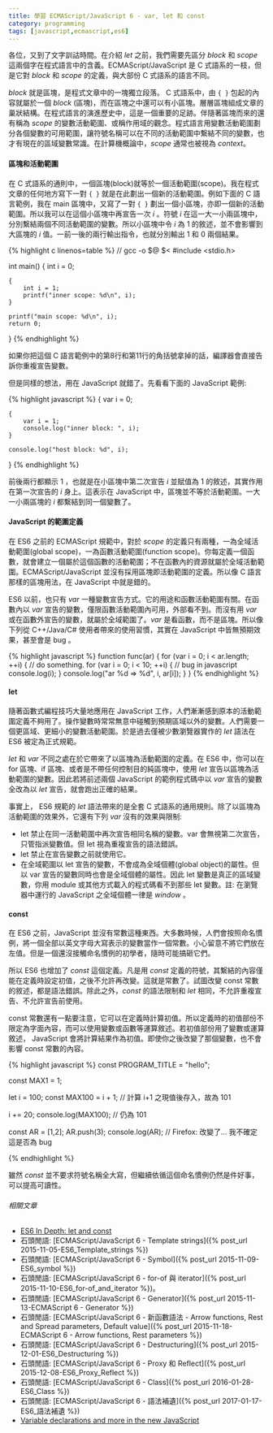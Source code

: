```yaml
---
title: 學習 ECMAScript/JavaScript 6 - var, let 和 const
category: programming
tags: [javascript,ecmascript,es6]
---
```


各位，又到了文字訓詁時間。在介紹 <dfn>let</dfn> 之前，我們需要先區分 <dfn>block</dfn> 和 <dfn>scope</dfn> 這兩個字在程式語言中的含義。ECMAScript/JavaScript 是 C 式語系的一枝，但是它對 <dfn>block</dfn> 和 <dfn>scope</dfn> 的定義，與大部份 C 式語系的語言不同。

<dfn>block</dfn> 就是區塊，是程式文章中的一塊獨立段落。 C 式語系中，由 <code>{ }</code> 包起的內容就屬於一個 <dfn>block</dfn> (區塊)，而在區塊之中還可以有小區塊。層層區塊組成文章的巢狀結構。在程式語言的演進歷史中，這是一個重要的足跡。伴隨著區塊而來的還有稱為 <dfn>scope</dfn> 的變數活動範圍、或稱作用域的觀念。程式語言用變數活動範圍劃分各個變數的可用範圍，讓符號名稱可以在不同的活動範圍中繫結不同的變數，也才有現在的區域變數常識。在計算機概論中，<dfn>scope</dfn> 通常也被視為 <dfn>context</dfn>。

<!--more-->

#### 區塊和活動範圍

在 C 式語系的通則中，一個區塊(block)就等於一個活動範圍(scope)。我在程式文章的任何地方寫下一對 <code>{ }</code> 就是在此劃出一個新的活動範圍。例如下面的 C 語言範例，我在 main 區塊中，又寫了一對 <code>{ }</code> 劃出一個小區塊，亦即一個新的活動範圍。所以我可以在這個小區塊中再宣告一次 <var>i</var> 。符號 <var>i</var> 在這一大一小兩區塊中，分別繫結兩個不同活動範圍的變數。所以小區塊中令 <var>i</var> 為 1 的敘述，並不會影響到大區塊的 <var>i</var> 值。一前一後的兩行輸出指令，也就分別輸出 1 和 0 兩個結果。

{% highlight c linenos=table %}
// gcc -o $@ $<
#include <stdio.h>

int main()
{
    int i = 0;

    {
        int i = 1;
        printf("inner scope: %d\n", i);
    }

    printf("main scope: %d\n", i);
    return 0;
}
{% endhighlight %}

如果你把這個 C 語言範例中的第8行和第11行的角括號拿掉的話，編譯器會直接告訴你重複宣告變數。

但是同樣的想法，用在 JavaScript 就錯了。先看看下面的 JavaScript 範例:

{% highlight javascript %}
{
    var i = 0;

    {
        var i = 1;
        console.log("inner block: ", i);
    }

    console.log("host block: %d", i);
}
{% endhighlight %}

前後兩行都顯示 1 ，也就是在小區塊中第二次宣告 <var>i</var> 並賦值為 1 的敘述，其實作用在第一次宣告的 <var>i</var> 身上。這表示在 JavaScript 中，區塊並不等於活動範圍。一大一小兩區塊的 <var>i</var> 都繫結到同一個變數了。

#### JavaScript 的範圍定義

在 ES6 之前的 ECMAScript 規範中，對於 <dfn>scope</dfn> 的定義只有兩種，一為全域活動範圍(global scope)，一為函數活動範圍(function scope)。你每定義一個函數，就會建立一個屬於這個函數的活動範圍；不在函數內的資源就屬於全域活動範圍。ECMAScript/JavaScript 並沒有採用區塊即活動範圍的定義。所以像 C 語言那樣的區塊用法，在 JavaScript 中就是錯的。

ES6 以前，也只有 <dfn>var</dfn> 一種變數宣告方式。它的用途和函數活動範圍有關。在函數內以 <dfn>var</dfn> 宣告的變數，僅限函數活動範圍內可用，外部看不到。而沒有用 <dfn>var</dfn> 或在函數外宣告的變數，就屬於全域範圍了。<dfn>var</dfn> 是看函數，而不是區塊。所以像下列從 C++/Java/C# 使用者帶來的使用習慣，其實在 JavaScript 中皆無預期效果，甚至會是 bug 。

{% highlight javascript %}
function func(ar)
{
    for (var i = 0; i < ar.length; ++i) {
        // do something.
        for (var i = 0; i < 10; ++i) { // bug in javascript
            console.log(i);
        }
        console.log("ar %d => %d", i, ar[i]);
    }
}
{% endhighlight %}

#### let

隨著函數式編程技巧大量地應用在 JavaScript 工作，人們漸漸感到原本的活動範圍定義不夠用了。操作變數時常常無意中碰觸到預期區域以外的變數。人們需要一個更區域、更細小的變數活動範圍。於是過去僅被少數瀏覽器實作的 <dfn>let</dfn> 語法在 ES6 被定為正式規範。

<dfn>let</dfn> 和 <dfn>var</dfn> 不同之處在於它帶來了以區塊為活動範圍的定義。在 ES6 中，你可以在 for 區塊、if 區塊、或者是不帶任何控制目的純區塊中，使用 <dfn>let</dfn> 宣告以區塊為活動範圍的變數。因此若將前述兩個 JavaScript 的範例程式碼中以 <dfn>var</dfn> 宣告的變數全改為以 <dfn>let</dfn> 宣告，就會跑出正確的結果。

事實上， ES6 規範的 <dfn>let</dfn> 語法帶來的是全套 C 式語系的通用規則。除了以區塊為活動範圍的效果外，它還有下列 <dfn>var</dfn> 沒有的效果與限制:

* let 禁止在同一活動範圍中再次宣告相同名稱的變數。var 會無視第二次宣告，只管指派變數值。但 let 視為重複宣告的語法錯誤。
* let 禁止在宣告變數之前就使用它。
* 在全域範圍以 let 宣告的變數，不會成為全域個體(global object)的屬性。但以 var 宣告的變數同時也會是全域個體的屬性。因此 let 變數是真正的區域變數，你用 module 或其他方式載入的程式碼看不到那些 let 變數。註: 在瀏覽器中運行的 JavaScript 之全域個體一律是 <var>window</var> 。

#### const

在 ES6 之前，JavaScript 並沒有常數這種東西。大多數時候，人們會按照命名慣例，將一個全部以英文字母大寫表示的變數當作一個常數。小心留意不將它們放在左值。但是一個還沒接觸命名慣例的初學者，隨時可能搞砸它們。

所以 ES6 也增加了 <dfn>const</dfn> 這個定義。凡是用 <dfn>const</dfn> 定義的符號，其繫結的內容僅能在定義時設定初值，之後不允許再改變。這就是常數了。試圖改變 const 常數的敘述，都是語法錯誤。除此之外，<dfn>const</dfn> 的語法限制和 <dfn>let</dfn> 相同，不允許重複宣告、不允許宣告前使用。

const 常數還有一點要注意，它可以在定義時計算初值。所以定義時的初值部份不限定為字面內容，而可以使用變數或函數等運算敘述。若初值部份用了變數或運算敘述， JavaScript 會將計算結果作為初值。即使你之後改變了那個變數，也不會影響 const 常數的內容。

{% highlight javascript %}
const PROGRAM_TITLE = "hello";

const MAX1 = 1;

let i = 100;
const MAX100 = i + 1; // 計算 i+1 之現值後存入，故為 101

i += 20;
console.log(MAX100); // 仍為 101

const AR = [1,2];
AR.push(3);
console.log(AR); // Firefox: 改變了... 我不確定這是否為 bug

{% endhighlight %}

雖然 <dfn>const</dfn> 並不要求符號名稱全大寫，但繼續依循這個命名慣例仍然是件好事，可以提高可讀性。

###### 相關文章

* [ES6 In Depth: let and const](https://hacks.mozilla.org/2015/07/es6-in-depth-let-and-const/)
* 石頭閒語: [ECMAScript/JavaScript 6 - Template strings]({% post_url 2015-11-05-ES6_Template_strings %})
* 石頭閒語: [ECMAScript/JavaScript 6 - Symbol]({% post_url 2015-11-09-ES6_symbol %})
* 石頭閒語: [ECMAScript/JavaScript 6 - for-of 與 iterator]({% post_url 2015-11-10-ES6_for-of_and_iterator %})。
* 石頭閒語: [ECMAScript/JavaScript 6 - Generator]({% post_url 2015-11-13-ECMAScript 6 - Generator %})
* 石頭閒語: [ECMAScript/JavaScript 6 - 新函數語法 - Arrow functions, Rest and Spread parameters, Default value]({% post_url 2015-11-18-ECMAScript 6 - Arrow functions, Rest parameters %})
* 石頭閒語: [ECMAScript/JavaScript 6 - Destructuring]({% post_url 2015-12-01-ES6_Destructuring %})
* 石頭閒語: [ECMAScript/JavaScript 6 - Proxy 和 Reflect]({% post_url 2015-12-08-ES6_Proxy_Reflect %})
* 石頭閒語: [ECMAScript/JavaScript 6 - Class]({% post_url 2016-01-28-ES6_Class %})
* 石頭閒語: [ECMAScript/JavaScript 6 - 語法補遺]({% post_url 2017-01-17-ES6_語法補遺 %})
* [Variable declarations and more in the new JavaScript](http://www.ibm.com/developerworks/web/library/wa-ecmascript6-neward-p1/index.html?ca=drs-&ce=ism0070&ct=is&cmp=ibmsocial&cm=h&cr=crossbrand&ccy=us)
